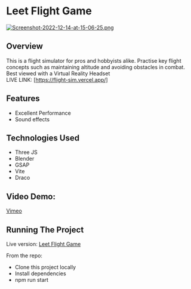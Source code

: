 # Leet Flight Game

[![Screenshot-2022-12-14-at-15-06-25.png](https://i.postimg.cc/7h28qDyL/Screenshot-2022-12-14-at-15-06-25.png)](https://postimg.cc/ct05cpCq)

## Overview
This is a flight simulator for pros and hobbyists alike. Practise key flight concepts such as maintaining altitude and avoiding obstacles in combat. Best viewed with a Virtual Reality Headset <br/>
LIVE LINK: [https://flight-sim.vercel.app/]


## Features
- Excellent Performance
- Sound effects


## Technologies Used
- Three JS
- Blender
- GSAP
- Vite
- Draco

## Video Demo:
[Vimeo](https://vimeo.com/777802023)

## Running The Project
Live version:
[Leet Flight Game](https://flight-sim.vercel.app/)

From the repo:<br/>
  - Clone this project locally<br/>
  - Install dependencies<br/>
  - npm run start<br/>

